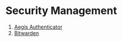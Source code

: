 # Security Management
1. [Aegis Authenticator](https://f-droid.org/en/packages/com.beemdevelopment.aegis/)
2. [Bitwarden](https://mobileapp.bitwarden.com/fdroid/)
